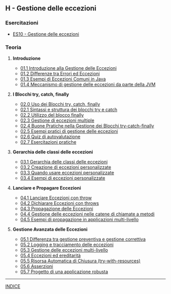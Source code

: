 ## H - Gestione delle eccezioni
### Esercitazioni
- [ES10 - Gestione delle eccezioni ](<https://docs.google.com/presentation/d/1VG0ioomDBXf1dQTJbjgxGzhyivrctF9UMGtnKKl6dwo>)

### Teoria
1. **Introduzione**
   - [01.1 Introduzione alla Gestione delle Eccezioni](<01.1 Introduzione alla Gestione delle Eccezioni.md>)
   - [01.2 Differenze tra Errori ed Eccezioni](<01.2 Differenze tra Errori ed Eccezioni.md>)
   - [01.3 Esempi di Eccezioni Comuni in Java](<01.3 Esempi di Eccezioni Comuni in Java.md>)
   - [01.4 Meccanismo di gestione delle eccezioni da parte della JVM](<01.4 Meccanismo di gestione delle eccezioni da parte della JVM.md>)

2. **I Blocchi try, catch, finally**
   - [02.0 Uso dei Blocchi try, catch, finally](<02.0 Uso dei Blocchi try, catch, finally.md>) 
   - [02.1 Sintassi e struttura dei blocchi try e catch](<02.1 Sintassi e struttura dei blocchi try e catch.md>) 
   - [02.2 Utilizzo del blocco finally](<02.2 Utilizzo del blocco finally.md>) 
   - [02.3 Gestione di eccezioni multiple](<02.3 Gestione di eccezioni multiple.md>) 
   - [02.4 Buone Pratiche nella Gestione dei Blocchi try-catch-finally](<02.4 Buone Pratiche nella Gestione dei Blocchi try-catch-finally.md>) 
   - [02.5 Esempi pratici di gestione delle eccezioni](<02.5 Esempi pratici di gestione delle eccezioni.md>)
   - [02.6 Quiz di autovalutazione](<02.6 Quiz di autovalutazione.md>)
   - [02.7 Esercitazioni pratiche](<02.7 Esercitazioni pratiche.md>)

3. **Gerarchia delle classi delle eccezioni**
   - [03.1 Gerarchia delle classi delle eccezioni](<03.1 Gerarchia delle classi delle eccezioni.md>) 
   - [03.2 Creazione di eccezioni personalizzate](<03.2 Creazione di eccezioni personalizzate.md>)
   - [03.3 Quando usare eccezioni personalizzate](<03.3 Quando usare eccezioni personalizzate.md>)
   - [03.4 Esempi di eccezioni personalizzate](<03.4 Esempi di eccezioni personalizzate.md>)

4. **Lanciare e Propagare Eccezioni**
   - [04.1 Lanciare Eccezioni con throw](<04.1 Lanciare Eccezioni con throw.md>)
   - [04.2 Dichiarare Eccezioni con throws](<04.2 Dichiarare Eccezioni con throws.md>)
   - [04.3 Propagazione delle Eccezioni](<04.3 Propagazione delle Eccezioni.md>)
   - [04.4 Gestione delle eccezioni nelle catene di chiamate a metodi](<04.4 Gestione delle eccezioni nelle catene di chiamate a metodi.md>)
   - [04.5 Esempi di propagazione in applicazioni multi-livello](<04.5 Esempi di propagazione in applicazioni multi-livello.md>)

5. **Gestione Avanzata delle Eccezioni**
   - [05.1 Differenza tra gestione preventiva e gestione correttiva](<05.1 Differenza tra gestione preventiva e gestione correttiva.md>)
   - [05.2 Logging e tracciamento delle eccezioni](<05.2 Logging e tracciamento delle eccezioni.md>)
   - [05.3 Gestione delle eccezioni multi-livello](<05.3 Gestione delle eccezioni multi-livello.md>)
   - [05.4 Eccezioni ed ereditarità](<05.4 Eccezioni ed ereditarità.md>)
   - [05.5 Risorsa Automatica di Chiusura (try-with-resources)](<05.5 Risorsa Automatica di Chiusura (try-with-resources).md>)
   - [05.6 Asserzioni](<05.6 Asserzioni.md>)
   - [05.7 Progetto di una applicazione robusta](<05.7 Progetto di una applicazione robusta.md>)

--- 
[INDICE](../README.md) 